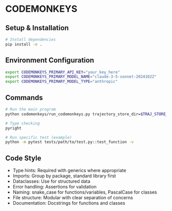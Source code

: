 # CODEMONKEYS

## Setup & Installation
```bash
# Install dependencies
pip install -e .
```

## Environment Configuration
```bash
export CODEMONKEYS_PRIMARY_API_KEY="your_key_here"
export CODEMONKEYS_PRIMARY_MODEL_NAME="claude-3-5-sonnet-20241022"
export CODEMONKEYS_PRIMARY_MODEL_TYPE="anthropic"
```

## Commands
```bash
# Run the main program
python codemonkeys/run_codemonkeys.py trajectory_store_dir=$TRAJ_STORE_DIR

# Type checking
pyright

# Run specific test (example)
python -m pytest tests/path/to/test.py::test_function -v
```

## Code Style
- Type hints: Required with generics where appropriate
- Imports: Group by package, standard library first
- Dataclasses: Use for structured data
- Error handling: Assertions for validation
- Naming: snake_case for functions/variables, PascalCase for classes
- File structure: Modular with clear separation of concerns
- Documentation: Docstrings for functions and classes